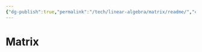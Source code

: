 ```yaml
---
{"dg-publish":true,"permalink":"/tech/linear-algebra/matrix/readme/","contentClasses":".content svg {width: 100%; height: auto;}"}
---
```



# Matrix